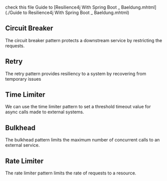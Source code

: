 check this file Guide to [Resilience4j With Spring Boot _ Baeldung.mhtml](./Guide to Resilience4j With Spring Boot _ Baeldung.mhtml)

## Circuit Breaker
The circuit breaker pattern protects a downstream service by restricting the requests.

## Retry
The retry pattern provides resiliency to a system by recovering from temporary issues

## Time Limiter
We can use the time limiter pattern to set a threshold timeout value for async calls made to external systems.

## Bulkhead  
The bulkhead pattern limits the maximum number of concurrent calls to an external service.

## Rate Limiter
The rate limiter pattern limits the rate of requests to a resource.